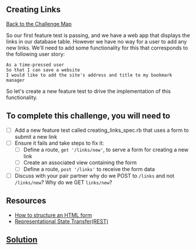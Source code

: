 ## Creating Links

[Back to the Challenge Map](00_challenge_map.md)

So our first feature test is passing, and we have a web app that displays the links in our database table.  However we have no way for a user to add any new links.  We'll need to add some functionality for this that corresponds to the following user story:

```
As a time-pressed user
So that I can save a website
I would like to add the site's address and title to my bookmark manager
```
So let's create a new feature test to drive the implementation of this functionality.

## To complete this challenge, you will need to

- [ ] Add a new feature test called creating_links_spec.rb that uses a form to submit a new link
- [ ] Ensure it fails and take steps to fix it:
  - [ ] Define a route, `get '/links/new'`, to serve a form for creating a new link
  - [ ] Create an associated view containing the form
  - [ ] Define a route, `post '/links'` to receive the form data
- [ ] Discuss with your pair partner why do we POST to `/links` and not `/links/new`? Why do we GET `links/new`?

## Resources

* [How to structure an HTML form](https://developer.mozilla.org/en-US/docs/Web/Guide/HTML/Forms/How_to_structure_an_HTML_form)
* [Representational State Transfer(REST)](https://en.wikipedia.org/wiki/Representational_state_transfer)

## [Solution](solutions/11.md)
